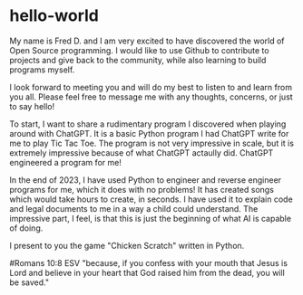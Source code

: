 # hello-world

My name is Fred D. and I am very excited to have discovered the world of Open Source programming.
I would like to use Github to contribute to projects and give back to the community, while also learning to build programs myself.

I look forward to meeting you and will do my best to listen to and learn from you all. 
Please feel free to message me with any thoughts, concerns, or just to say hello!

To start, I want to share a rudimentary program I discovered when playing around with ChatGPT.
It is a basic Python program I had ChatGPT write for me to play Tic Tac Toe. 
The program is not very impressive in scale, but it is extremely impressive because of what ChatGPT actaully did.
ChatGPT engineered a program for me!

In the end of 2023, I have used Python to engineer and reverse engineer programs for me, which it does with no problems!
It has created songs which would take hours to create, in seconds. 
I have used it to explain code and legal documents to me in a way a child could understand.
The impressive part, I feel, is that this is just the beginning of what AI is capable of doing.

I present to you the game "Chicken Scratch" written in Python. 

#Romans 10:8 ESV "because, if you confess with your mouth that Jesus is Lord and believe in your heart that God raised him from the dead, you will be saved."
